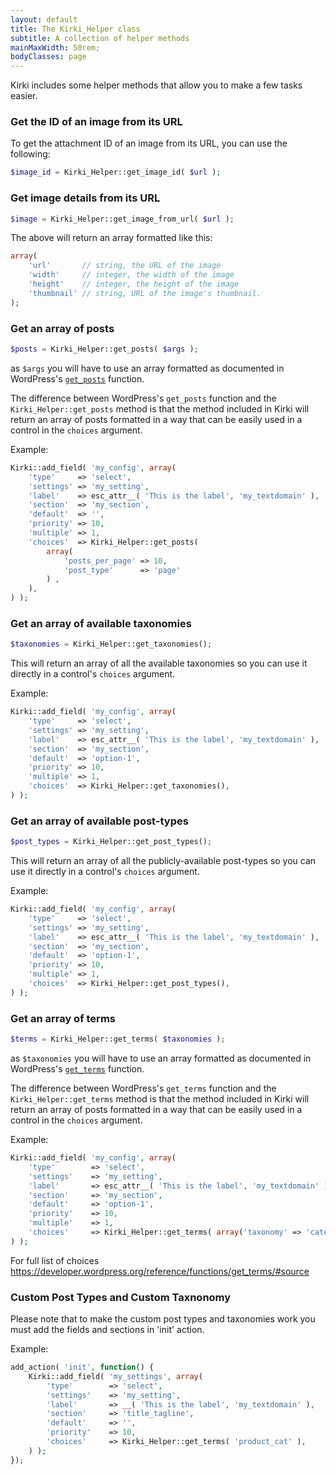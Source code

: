 ```yaml
---
layout: default
title: The Kirki_Helper class
subtitle: A collection of helper methods
mainMaxWidth: 50rem;
bodyClasses: page
---
```


Kirki includes some helper methods that allow you to make a few tasks easier.

### Get the ID of an image from its URL

To get the attachment ID of an image from its URL, you can use the following:

```php
$image_id = Kirki_Helper::get_image_id( $url );
```

### Get image details from its URL

```php
$image = Kirki_Helper::get_image_from_url( $url );
```

The above will return an array formatted like this:

```php
array(
	'url'       // string, the URL of the image
	'width'     // integer, the width of the image
	'height'    // integer, the height of the image
	'thumbnail' // string, URL of the image's thumbnail.
);
```

### Get an array of posts

```php
$posts = Kirki_Helper::get_posts( $args );
```

as `$args` you will have to use an array formatted as documented in WordPress's [`get_posts`](https://codex.wordpress.org/Template_Tags/get_posts) function.

The difference between WordPress's `get_posts` function and the `Kirki_Helper::get_posts` method is that the method included in Kirki will return an array of posts formatted in a way that can be easily used in a control in the `choices` argument.

Example:

```php
Kirki::add_field( 'my_config', array(
	'type'     => 'select',
	'settings' => 'my_setting',
	'label'    => esc_attr__( 'This is the label', 'my_textdomain' ),
	'section'  => 'my_section',
	'default'  => '',
	'priority' => 10,
	'multiple' => 1,
	'choices'  => Kirki_Helper::get_posts(
		array(
			'posts_per_page' => 10,
			'post_type'      => 'page'
		) ,
	),
) );
```

### Get an array of available taxonomies

```php
$taxonomies = Kirki_Helper::get_taxonomies();
```

This will return an array of all the available taxonomies so you can use it directly in a control's `choices` argument.

Example:

```php
Kirki::add_field( 'my_config', array(
	'type'     => 'select',
	'settings' => 'my_setting',
	'label'    => esc_attr__( 'This is the label', 'my_textdomain' ),
	'section'  => 'my_section',
	'default'  => 'option-1',
	'priority' => 10,
	'multiple' => 1,
	'choices'  => Kirki_Helper::get_taxonomies(),
) );
```

### Get an array of available post-types

```php
$post_types = Kirki_Helper::get_post_types();
```

This will return an array of all the publicly-available post-types so you can use it directly in a control's `choices` argument.

Example:

```php
Kirki::add_field( 'my_config', array(
	'type'     => 'select',
	'settings' => 'my_setting',
	'label'    => esc_attr__( 'This is the label', 'my_textdomain' ),
	'section'  => 'my_section',
	'default'  => 'option-1',
	'priority' => 10,
	'multiple' => 1,
	'choices'  => Kirki_Helper::get_post_types(),
) );
```

### Get an array of terms

```php
$terms = Kirki_Helper::get_terms( $taxonomies );
```

as `$taxonomies` you will have to use an array formatted as documented in WordPress's [`get_terms`](https://developer.wordpress.org/reference/functions/get_terms/) function.

The difference between WordPress's `get_terms` function and the `Kirki_Helper::get_terms` method is that the method included in Kirki will return an array of posts formatted in a way that can be easily used in a control in the `choices` argument.

Example:

```php
Kirki::add_field( 'my_config', array(
	'type'        => 'select',
	'settings'    => 'my_setting',
	'label'       => esc_attr__( 'This is the label', 'my_textdomain' ),
	'section'     => 'my_section',
	'default'     => 'option-1',
	'priority'    => 10,
	'multiple'    => 1,
	'choices'     => Kirki_Helper::get_terms( array('taxonomy' => 'category') )),
) );
```
For full list of choices https://developer.wordpress.org/reference/functions/get_terms/#source

### Custom Post Types and Custom Taxnonomy

Please note that to make the custom post types and taxonomies work you must add the fields and sections in 'init' action.

Example:

```php
add_action( 'init', function() {
    Kirki::add_field( 'my_settings', array(
        'type'        => 'select',
        'settings'    => 'my_setting',
        'label'       => __( 'This is the label', 'my_textdomain' ),
        'section'     => 'title_tagline',
        'default'     => '',
        'priority'    => 10,
        'choices'     => Kirki_Helper::get_terms( 'product_cat' ),
    ) );
});
```

